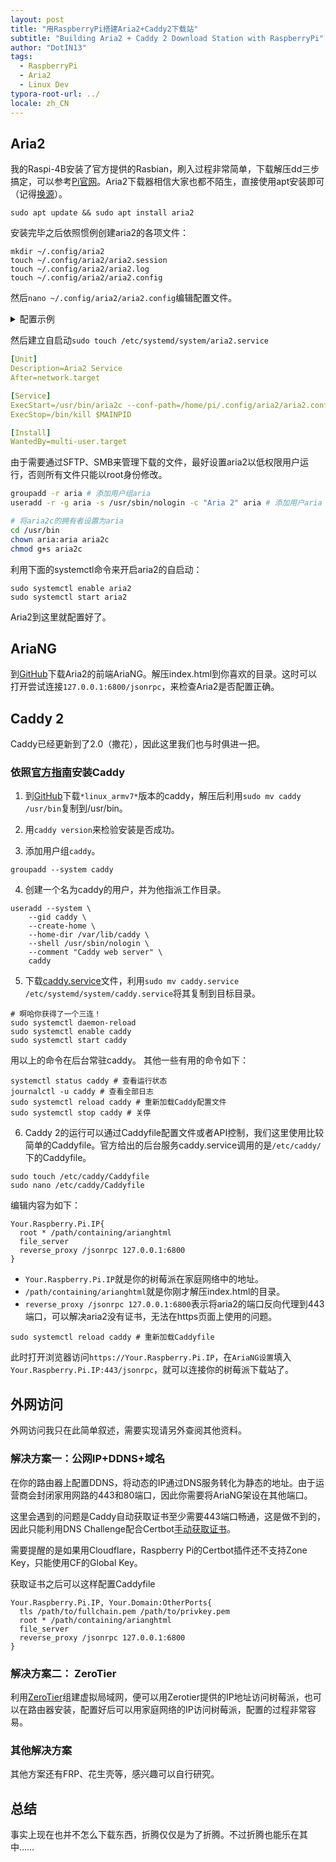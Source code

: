 ```yaml
---
layout: post
title: "用RaspberryPi搭建Aria2+Caddy2下载站"
subtitle: "Building Aria2 + Caddy 2 Download Station with RaspberryPi"
author: "DotIN13"
tags:
  - RaspberryPi
  - Aria2
  - Linux Dev
typora-root-url: ../
locale: zh_CN
---
```


## Aria2

我的Raspi-4B安装了官方提供的Rasbian，刷入过程非常简单，下载解压dd三步搞定，可以参考[Pi官网](https://www.raspberrypi.org/documentation/installation/installing-images/linux.md)。Aria2下载器相信大家也都不陌生，直接使用apt安装即可（记得[换源](https://mirror.tuna.tsinghua.edu.cn/help/raspbian/)）。

```shell
sudo apt update && sudo apt install aria2
```

安装完毕之后依照惯例创建aria2的各项文件：

```shell
mkdir ~/.config/aria2
touch ~/.config/aria2/aria2.session
touch ~/.config/aria2/aria2.log
touch ~/.config/aria2/aria2.config
```

然后`nano ~/.config/aria2/aria2.config`编辑配置文件。

<details>
<summary>配置示例</summary>
{% highlight yaml %}
# 下载地址
dir=/home/pi/Downloads
# 启用磁盘缓存, 0为禁用缓存, 需1.16以上版本, 默认:16M
#disk-cache=32M
# 文件预分配方式, 能有效降低磁盘碎片, 默认:prealloc
# 预分配所需时间: none < falloc ? trunc < prealloc
# falloc和trunc则需要文件系统和内核支持
# NTFS建议使用falloc, EXT3/4建议trunc, MAC 下需要注释此项
file-allocation=trunc

continue=true

## 下载连接相关 ##

# 最大同时下载任务数, 运行时可修改, 默认:5
max-concurrent-downloads=5
# 同一服务器连接数, 添加时可指定, 默认:1
max-connection-per-server=16
# 最小文件分片大小, 添加时可指定, 取值范围1M -1024M, 默认:20M
# 假定size=10M, 文件为20MiB 则使用两个来源下载; 文件为15MiB 则使用一个来源下载
min-split-size=10M
# 单个任务最大线程数, 添加时可指定, 默认:5
split=16
# 整体下载速度限制, 运行时可修改, 默认:0
#max-overall-download-limit=0
# 单个任务下载速度限制, 默认:0
#max-download-limit=0
# 整体上传速度限制, 运行时可修改, 默认:0
max-overall-upload-limit=10K
# 单个任务上传速度限制, 默认:0
max-upload-limit=20
# 禁用IPv6, 默认:false
disable-ipv6=false

## 进度保存相关 ##

# 从会话文件中读取下载任务
input-file=/home/pi/.config/aria2/aria2.session
# 在Aria2退出时保存`错误/未完成`的下载任务到会话文件
save-session=/home/pi/.config/aria2/aria2.session
# 定时保存会话, 0为退出时才保存, 需1.16.1以上版本, 默认:0
save-session-interval=60

## RPC相关设置 ##

# 启用RPC, 默认:false
enable-rpc=true
# 允许所有来源, 默认:false
rpc-allow-origin-all=true
# 允许非外部访问, 默认:false
rpc-listen-all=true
# 在 RPC 服务中启用 SSL/TLS 加密时的证书文件(.pem/.crt)
#rpc-certificate=/etc/letsencrypt/live/aria.wannaexpresso.com/fullchain.pem
# 在 RPC 服务中启用 SSL/TLS 加密时的私钥文件(.key)
#rpc-private-key=/etc/letsencrypt/live/aria.wannaexpresso.com/privkey.pem
# 事件轮询方式, 取值:[epoll, kqueue, port, poll, select], 不同系统默认值不同
#event-poll=select
# RPC监听端口, 端口被占用时可以修改, 默认:6800
#rpc-listen-port=6800
# 设置的RPC授权令牌, v1.18.4新增功能, 取代 --rpc-user 和 --rpc-passwd 选项
#rpc-secret=secret
# 设置的RPC访问用户名, 此选项新版已废弃, 建议改用 --rpc-secret 选项
#rpc-user=<USER>
# 设置的RPC访问密码, 此选项新版已废弃, 建议改用 --rpc-secret 选项
#rpc-passwd=<PASSWD>

## BT/PT下载相关 ##

# 当下载的是一个种子(以.torrent结尾)时, 自动开始BT任务, 默认:true
#follow-torrent=true
# BT监听端口, 当端口被屏蔽时使用, 默认:6881-6999
listen-port=51413
# 单个种子最大连接数, 默认:55
#bt-max-peers=55
# 打开DHT功能, PT需要禁用, 默认:true
#enable-dht=false
# 打开IPv6 DHT功能, PT需要禁用
enable-dht6=true
# DHT网络监听端口, 默认:6881-6999
#dht-listen-port=6881-6999
# 本地节点查找, PT需要禁用, 默认:false
#bt-enable-lpd=false
# 种子交换, PT需要禁用, 默认:true
enable-peer-exchange=true
# 每个种子限速, 对少种的PT很有用, 默认:50K
#bt-request-peer-speed-limit=50K
# 客户端伪装, PT需要
#peer-id-prefix=-TR2770-
#user-agent=Transmission/2.77
# 当种子的分享率达到这个数时, 自动停止做种, 0为一直做种, 默认:1.0
#seed-ratio=0
# 强制保存会话, 话即使任务已经完成, 默认:false
# 较新的版本开启后会在任务完成后依然保留.aria2文件
#force-save=false
# BT校验相关, 默认:true
#bt-hash-check-seed=true
# 继续之前的BT任务时, 无需再次校验, 默认:false
bt-seed-unverified=true
# 保存磁力链接元数据为种子文件(.torrent文件), 默认:false
bt-save-metadata=true
bt-tracker=udp://62.138.0.158:6969/announce,udp://87.233.192.220:6969/announce,udp://111.6.78.96:6969/announce,udp://90.179.64.91:1337/announce,udp://51.15.4.13:1337/announce,udp://151.80.120.113:2710/announce,udp://191.96.249.23:6969/announce,udp://35.187.36.248:1337/announce,udp://123.249.16.65:2710/announce,udp://210.244.71.25:6969/announce,udp://78.142.19.42:1337/announce,udp://173.254.219.72:6969/announce,udp://51.15.76.199:6969/announce,udp://51.15.40.114:80/announce,udp://91.212.150.191:3418/announce,udp://103.224.212.222:6969/announce,udp://5.79.83.194:6969/announce,udp://92.241.171.245:6969/announce,udp://5.79.209.57:6969/announce,udp://82.118.242.198:1337/announce

{% endhighlight %}
</details>

然后建立自启动`sudo touch /etc/systemd/system/aria2.service`

```yaml
[Unit]
Description=Aria2 Service
After=network.target

[Service]
ExecStart=/usr/bin/aria2c --conf-path=/home/pi/.config/aria2/aria2.config
ExecStop=/bin/kill $MAINPID

[Install]
WantedBy=multi-user.target
```

由于需要通过SFTP、SMB来管理下载的文件，最好设置aria2以低权限用户运行，否则所有文件只能以root身份修改。

```bash
groupadd -r aria # 添加用户组aria
useradd -r -g aria -s /usr/sbin/nologin -c "Aria 2" aria # 添加用户aria

# 将aria2c的拥有者设置为aria
cd /usr/bin
chown aria:aria aria2c
chmod g+s aria2c
```

利用下面的systemctl命令来开启aria2的自启动：

```shell
sudo systemctl enable aria2
sudo systemctl start aria2
```

Aria2到这里就配置好了。

## AriaNG

到[GitHub](https://github.com/mayswind/AriaNg/releases)下载Aria2的前端AriaNG。解压index.html到你喜欢的目录。这时可以打开尝试连接`127.0.0.1:6800/jsonrpc`，来检查Aria2是否配置正确。

## Caddy 2

Caddy已经更新到了2.0（撒花），因此这里我们也与时俱进一把。

### 依照[官方指南](https://caddyserver.com/docs/install)安装Caddy

1. 到[GitHub](https://github.com/caddyserver/caddy/releases)下载`*linux_armv7*`版本的caddy，解压后利用`sudo mv caddy /usr/bin`复制到/usr/bin。

2. 用`caddy version`来检验安装是否成功。

3. <p> 添加用户组<code>caddy</code>。</p>
```shell
groupadd --system caddy
```

4. <p>创建一个名为caddy的用户，并为他指派工作目录。</p>
```shell
useradd --system \
	--gid caddy \
	--create-home \
	--home-dir /var/lib/caddy \
	--shell /usr/sbin/nologin \
	--comment "Caddy web server" \
	caddy
```


5. <p>下载<a href="https://github.com/caddyserver/dist/blob/master/init/caddy.service">caddy.service</a>文件，利用<code>sudo mv caddy.service /etc/systemd/system/caddy.service</code>将其复制到目标目录。</p>
```shell
# 啊哈你获得了一个三连！
sudo systemctl daemon-reload
sudo systemctl enable caddy
sudo systemctl start caddy
```
用以上的命令在后台常驻caddy。
其他一些有用的命令如下：
```shell
systemctl status caddy # 查看运行状态
journalctl -u caddy # 查看全部日志
sudo systemctl reload caddy # 重新加载Caddy配置文件
sudo systemctl stop caddy # 关停
```

6. <p>Caddy 2的运行可以通过Caddyfile配置文件或者API控制，我们这里使用比较简单的Caddyfile。官方给出的后台服务caddy.service调用的是<code>/etc/caddy/</code>下的Caddyfile。</p>
```shell
sudo touch /etc/caddy/Caddyfile
sudo nano /etc/caddy/Caddyfile
```
编辑内容为如下：
```
Your.Raspberry.Pi.IP{
  root * /path/containing/arianghtml
  file_server
  reverse_proxy /jsonrpc 127.0.0.1:6800
}
```
  + `Your.Raspberry.Pi.IP`就是你的树莓派在家庭网络中的地址。
  + `/path/containing/arianghtml`就是你刚才解压index.html的目录。
  + `reverse_proxy /jsonrpc 127.0.0.1:6800`表示将aria2的端口反向代理到443端口，可以解决aria2没有证书，无法在https页面上使用的问题。

```shell
sudo systemctl reload caddy # 重新加载Caddyfile
```

此时打开浏览器访问`https://Your.Raspberry.Pi.IP`，在`AriaNG设置`填入`Your.Raspberry.Pi.IP:443/jsonrpc`，就可以连接你的树莓派下载站了。

## 外网访问

外网访问我只在此简单叙述，需要实现请另外查阅其他资料。

### 解决方案一：公网IP+DDNS+域名

在你的路由器上配置DDNS，将动态的IP通过DNS服务转化为静态的地址。由于运营商会封闭家用网路的443和80端口，因此你需要将AriaNG架设在其他端口。

这里会遇到的问题是Caddy自动获取证书至少需要443端口畅通，这是做不到的，因此只能利用DNS Challenge配合Certbot[手动获取证书](https://www.bjornjohansen.com/wildcard-certificate-letsencrypt-cloudflare)。

需要提醒的是如果用Cloudflare，Raspberry Pi的Certbot插件还不支持Zone Key，只能使用CF的Global Key。

获取证书之后可以这样配置Caddyfile

```
Your.Raspberry.Pi.IP, Your.Domain:OtherPorts{
  tls /path/to/fullchain.pem /path/to/privkey.pem
  root * /path/containing/arianghtml
  file_server
  reverse_proxy /jsonrpc 127.0.0.1:6800
}
```

### 解决方案二： ZeroTier

利用[ZeroTier](https://www.zerotier.com/)组建虚拟局域网，便可以用Zerotier提供的IP地址访问树莓派，也可以在路由器安装，配置好后可以用家庭网络的IP访问树莓派，配置的过程非常容易。

### 其他解决方案

其他方案还有FRP、花生壳等，感兴趣可以自行研究。

## 总结

事实上现在也并不怎么下载东西，折腾仅仅是为了折腾。不过折腾也能乐在其中……